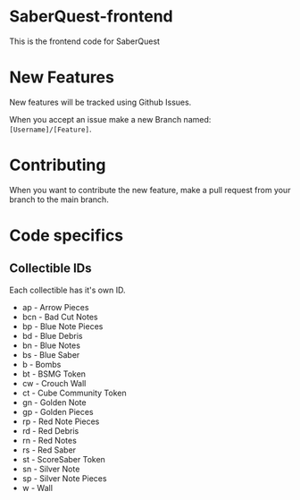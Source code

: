 # SaberQuest-frontend
This is the frontend code for SaberQuest

# New Features
New features will be tracked using Github Issues.

When you accept an issue make a new Branch named: `[Username]/[Feature]`.

# Contributing
When you want to contribute the new feature, make a pull request from your branch to the main branch.

# Code specifics

## Collectible IDs
Each collectible has it's own ID.

- ap - Arrow Pieces
- bcn - Bad Cut Notes
- bp - Blue Note Pieces
- bd - Blue Debris
- bn - Blue Notes
- bs - Blue Saber
- b - Bombs
- bt - BSMG Token
- cw - Crouch Wall
- ct - Cube Community Token
- gn - Golden Note
- gp - Golden Pieces
- rp - Red Note Pieces
- rd - Red Debris
- rn - Red Notes
- rs - Red Saber
- st - ScoreSaber Token
- sn - Silver Note
- sp - Silver Note Pieces
- w - Wall

